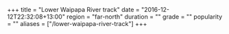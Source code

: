 +++
title = "Lower Waipapa River track"
date = "2016-12-12T22:32:08+13:00"
region = "far-north"
duration = ""
grade = ""
popularity = ""
aliases = ["/lower-waipapa-river-track"]
+++
